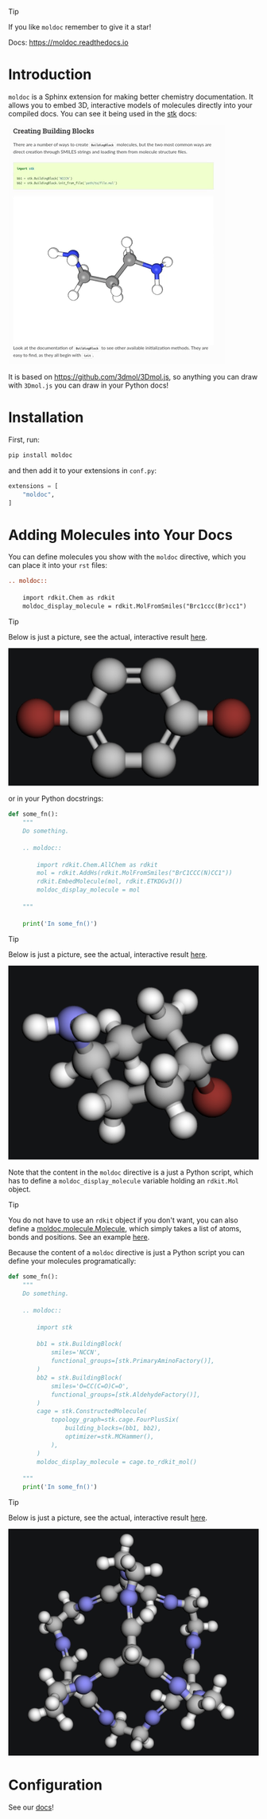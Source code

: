 > [!TIP]
> If you like ``moldoc`` remember to give it a star!

Docs: https://moldoc.readthedocs.io

# Introduction

`moldoc` is a Sphinx extension for making better chemistry documentation. It
allows you to embed 3D, interactive models of molecules directly into your
compiled docs. You can see it being used in the
[stk](https://stk.readthedocs.io/en/stable/basic_examples.html) docs:

![moldoc](./docs/source/_static/moldoc.gif)

It is based on https://github.com/3dmol/3Dmol.js, so anything you can draw
with `3Dmol.js` you can draw in your Python docs!

# Installation

First, run:

```bash
pip install moldoc
```

and then add it to your extensions in `conf.py`:

```python
extensions = [
    "moldoc",
]
```

# Adding Molecules into Your Docs

You can define molecules you show with the `moldoc` directive, which you  can
place it into your `rst` files:

```rst
.. moldoc::

    import rdkit.Chem as rdkit
    moldoc_display_molecule = rdkit.MolFromSmiles("Brc1ccc(Br)cc1")
```

> [!TIP]
> Below is just a picture, see the actual, interactive result
  [here](https://moldoc.readthedocs.io/en/stable/index.html#adding-molecules-into-your-docs>).

![adding-molecules-into-your-docs](./docs/source/_static/adding-molecules-into-your-docs.png)

or in your Python docstrings:

```python
def some_fn():
    """
    Do something.

    .. moldoc::

        import rdkit.Chem.AllChem as rdkit
        mol = rdkit.AddHs(rdkit.MolFromSmiles("BrC1CCC(N)CC1"))
        rdkit.EmbedMolecule(mol, rdkit.ETKDGv3())
        moldoc_display_molecule = mol

    """

    print('In some_fn()')
```

> [!TIP]
> Below is just a picture, see the actual, interactive result
  [here](https://moldoc.readthedocs.io/en/stable/index.html#adding-molecules-into-your-docs-2).

![adding-molecules-into-your-docs](./docs/source/_static/adding-molecules-into-your-docs-2.png)

Note that the content in the `moldoc` directive is a just a Python script,
which has to define a `moldoc_display_molecule` variable holding an `rdkit.Mol`
object.

> [!TIP]
> You do not have to use an `rdkit` object if you don't want, you can
  also define a
  [moldoc.molecule.Molecule](https://moldoc.readthedocs.io/en/stable/_autosummary/moldoc.molecule.Molecule.html),
  which simply takes a list of atoms, bonds and positions. See an example
  [here](https://moldoc.readthedocs.io/en/stable/index.html#avoiding-rdkit).

Because the content of a `moldoc` directive is just a Python script you can
define your molecules programatically:

```python
def some_fn():
    """
    Do something.

    .. moldoc::

        import stk

        bb1 = stk.BuildingBlock(
            smiles='NCCN',
            functional_groups=[stk.PrimaryAminoFactory()],
        )
        bb2 = stk.BuildingBlock(
            smiles='O=CC(C=O)C=O',
            functional_groups=[stk.AldehydeFactory()],
        )
        cage = stk.ConstructedMolecule(
            topology_graph=stk.cage.FourPlusSix(
                building_blocks=(bb1, bb2),
                optimizer=stk.MCHammer(),
            ),
        )
        moldoc_display_molecule = cage.to_rdkit_mol()

    """
    print('In some_fn()')

```

> [!TIP]
> Below is just a picture, see the actual, interactive result
  [here](https://moldoc.readthedocs.io/en/stable/index.html#adding-molecules-into-your-docs-3).


![adding-molecules-into-your-docs](./docs/source/_static/adding-molecules-into-your-docs-3.png)

# Configuration

See our [docs](https://moldoc.readthedocs.io/en/stable)!
